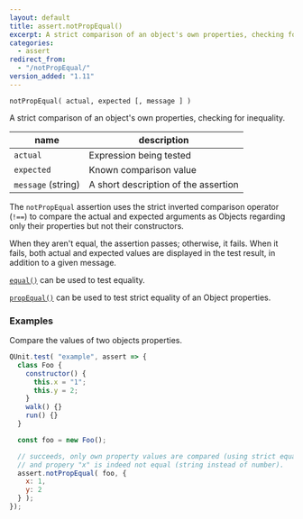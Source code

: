 ```yaml
---
layout: default
title: assert.notPropEqual()
excerpt: A strict comparison of an object's own properties, checking for inequality.
categories:
  - assert
redirect_from:
  - "/notPropEqual/"
version_added: "1.11"
---
```


`notPropEqual( actual, expected [, message ] )`

A strict comparison of an object's own properties, checking for inequality.

| name               | description                          |
|--------------------|--------------------------------------|
| `actual`           | Expression being tested              |
| `expected`         | Known comparison value               |
| `message` (string) | A short description of the assertion |

The `notPropEqual` assertion uses the strict inverted comparison operator (`!==`) to compare the actual and expected arguments as Objects regarding only their properties but not their constructors.

When they aren't equal, the assertion passes; otherwise, it fails. When it fails, both actual and expected values are displayed in the test result, in addition to a given message.

[`equal()`](./equal.md) can be used to test equality.

[`propEqual()`](./propEqual.md) can be used to test strict equality of an Object properties.

### Examples

Compare the values of two objects properties.

```js
QUnit.test( "example", assert => {
  class Foo {
    constructor() {
      this.x = "1";
      this.y = 2;
    }
    walk() {}
    run() {}
  }

  const foo = new Foo();

  // succeeds, only own property values are compared (using strict equality),
  // and propery "x" is indeed not equal (string instead of number).
  assert.notPropEqual( foo, {
    x: 1,
    y: 2
  } );
});
```
